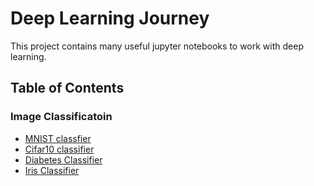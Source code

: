 # Deep Learning Journey
This project contains many useful jupyter notebooks to work with deep learning.
## Table of Contents
### Image Classificatoin
- [MNIST classfier](https://github.com/LoniQin/deep_learning_notebooks/blob/master/tensorflow/fashion_mnist.ipynb)
- [Cifar10 classifier](https://github.com/LoniQin/deep_learning_notebooks/blob/master/tensorflow/cifar10_classifier.ipynb)
- [Diabetes Classifier](https://github.com/LoniQin/deep_learning_notebooks/blob/master/tensorflow/diabetes_classifier.ipynb)
- [Iris Classifier](https://github.com/LoniQin/deep_learning_notebooks/blob/master/tensorflow/iris_classifier.ipynb)

